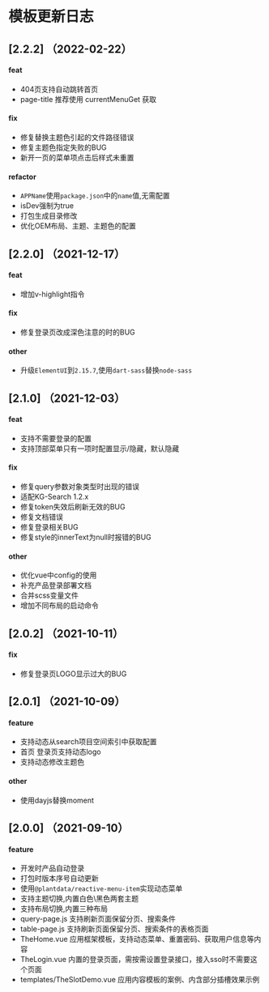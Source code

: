 # 模板更新日志

## [2.2.2] （2022-02-22）
#### feat
- 404页支持自动跳转首页
- page-title 推荐使用 currentMenuGet 获取

#### fix
- 修复替换主题色引起的文件路径错误
- 修复主题色指定失败的BUG
- 新开一页的菜单项点击后样式未重置

#### refactor
- `APPName`使用`package.json`中的`name`值,无需配置
- isDev强制为true
- 打包生成目录修改
- 优化OEM布局、主题、主题色的配置


## [2.2.0] （2021-12-17）
#### feat
- 增加v-highlight指令

#### fix
- 修复登录页改成深色注意的时的BUG

#### other
- 升级`ElementUI`到`2.15.7`,使用`dart-sass`替换`node-sass`

## [2.1.0] （2021-12-03）
#### feat
- 支持不需要登录的配置
- 支持顶部菜单只有一项时配置显示/隐藏，默认隐藏

#### fix
- 修复query参数对象类型时出现的错误
- 适配KG-Search 1.2.x
- 修复token失效后刷新无效的BUG
- 修复文档错误
- 修复登录相关BUG
- 修复style的innerText为null时报错的BUG

#### other
- 优化vue中config的使用
- 补充产品登录部署文档
- 合并scss变量文件
- 增加不同布局的启动命令

## [2.0.2] （2021-10-11）
#### fix
- 修复登录页LOGO显示过大的BUG

## [2.0.1] （2021-10-09）
#### feature
- 支持动态从search项目空间索引中获取配置
- 首页 登录页支持动态logo
- 支持动态修改主题色

#### other
- 使用dayjs替换moment

## [2.0.0] （2021-09-10）
#### feature
- 开发时产品自动登录
- 打包时版本序号自动更新
- 使用`@plantdata/reactive-menu-item`实现动态菜单
- 支持主题切换,内置白色\黑色两套主题
- 支持布局切换,内置三种布局
- query-page.js 支持刷新页面保留分页、搜索条件
- table-page.js 支持刷新页面保留分页、搜索条件的表格页面
- TheHome.vue 应用框架模板，支持动态菜单、重置密码、获取用户信息等内容
- TheLogin.vue 内置的登录页面，需按需设置登录接口，接入sso时不需要这个页面
- templates/TheSlotDemo.vue 应用内容模板的案例、内含部分插槽效果示例

